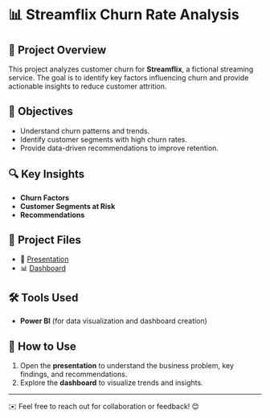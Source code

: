 # 📊 Streamflix Churn Rate Analysis

## 📝 Project Overview
This project analyzes customer churn for **Streamflix**, a fictional streaming service. The goal is to identify key factors influencing churn and provide actionable insights to reduce customer attrition.

## 🎯 Objectives
- Understand churn patterns and trends.
- Identify customer segments with high churn rates.
- Provide data-driven recommendations to improve retention.

## 🔍 Key Insights
- **Churn Factors**
- **Customer Segments at Risk**
- **Recommendations**

## 📂 Project Files
- 🎥 [Presentation](./StreamFlix’s-Project-Presentationntation.pdf) 
- 📊 [Dashboard](./StreamFlix-Churn-Analysis-Dashboard.pdf) 

## 🛠 Tools Used
- **Power BI** (for data visualization and dashboard creation)

## 📌 How to Use
1. Open the **presentation** to understand the business problem, key findings, and recommendations.
2. Explore the **dashboard** to visualize trends and insights.

---
✉️ Feel free to reach out for collaboration or feedback! 😊
